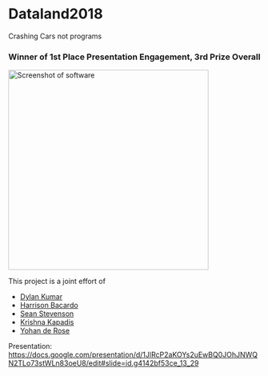 # Dataland2018

Crashing Cars not programs 

### Winner of 1st Place Presentation Engagement, 3rd Prize Overall 

<img src="https://github.com/HarrisonBacordo/Dataland2018/blob/master/screenshot.PNG" alt="Screenshot of software" height="400">

This project is a joint effort of
- [Dylan Kumar](https://github.com/dknz2008/)
- [Harrison Bacardo](https://github.com/HarrisonBacordo/)
- [Sean Stevenson](https://github.com/sean-stevenson)
- [Krishna Kapadis](https://github.com/krishnaKapadia)
- [Yohan de Rose](https://github.com/yohanderose)

Presentation:
https://docs.google.com/presentation/d/1JlRcP2aKOYs2uEwBQ0JOhJNWQN2TLo73stWLn83oeU8/edit#slide=id.g4142bf53ce_13_29

